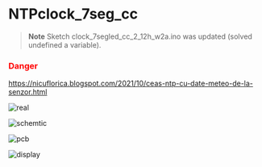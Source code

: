 # NTPclock_7seg_cc

> __Note__ Sketch clock_7segled_cc_2_12h_w2a.ino was updated (solved undefined a variable).

<h3 style="color:#ff0000">Danger</h3>


https://nicuflorica.blogspot.com/2021/10/ceas-ntp-cu-date-meteo-de-la-senzor.html

![real](https://blogger.googleusercontent.com/img/a/AVvXsEhbZ0zTNTHDlasm3gMxHbyaSeeeQ1r6RyJfzGkacybQLHhntcHKkMs1RlUhnGm1jxKRQXC1CVxnBzxjV6_MBcRU8z6Chf9hCC1TGkLwdzUkQ18neKrAe_KhB87yNdW0m-dYhOdfWPmr1sENnFfShSuCTY1wGbDHAxcQqeFP_2A308DK6nG5f7nlx6G0zQ=w150-h200)

![schemtic](https://blogger.googleusercontent.com/img/a/AVvXsEidTtkbjIqwD_O-BS6T8422mDEYZMkjNLl59THPX86x7wycdQcLjF8AZaRcHfMhTs5xZ3kI5cxwV_kvCwqnfLvLKF4acFQ7GZeslDKr9hC9FF4g_-OXu1ZrqzxzdoYRD9Ywz2ShYh1ezWVr1k9S83wm8NMYtDE9iN4UTqmGIygM6Zj0im72b_QNTU7feg=s1319)

![pcb](https://blogger.googleusercontent.com/img/a/AVvXsEhkFwdGxunESq4z5Em0CjsDjTQ-kL1pQTIhbKDwfOGkm5w_XQpyrPxWVt2Qou3IvGcaNcVoJVG-aOSYEF9K5_hwqUlunJSs8hr7gOdjJX80lE6G4tk7xo1zFkFvIEbtICMg_Kc7sNraWKXQ_53L7kLOUYr9L8nUnwPJDoD5UsNkp15tDJIxM1J5UwGVlg=s1062)

![display](https://blogger.googleusercontent.com/img/a/AVvXsEiSiIMk_tBfzdfpirW-6EArxh_Zm3Ajbq9cSEInfPKEkYV6Nwkd-VjdZcatUbFJdemd-ZUOqBSPspbpxjWL5H-Z3iAO2u-osa_wiAKyQcOj5vVh-dXs1j6eurOyOPyP8LiQkm_OBP2TfyUT8fP5f8LJ-wY5VK34Qr3ezCTd3Y4fMOIUKKAGY5AkVxS1gw=s673)
